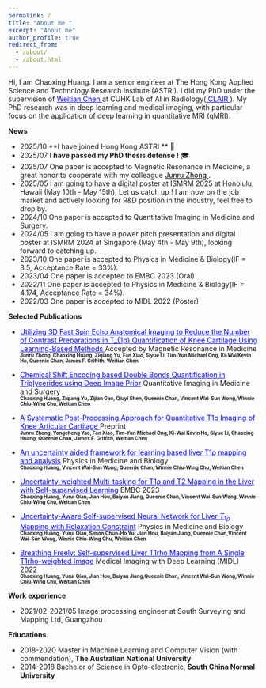 ```yaml
---
permalink: /
title: "About me "
excerpt: "About me"
author_profile: true
redirect_from: 
  - /about/
  - /about.html
---
```

Hi, I am Chaoxing Huang. I am a senior engineer at The Hong Kong Applied Science and Technology Research Institute (ASTRI). I did my PhD under the supervision of <a href="https://www.diir.cuhk.edu.hk/staff/weitian-chen/" style="color: blue; text-decoration: underline;text-decoration-style: solid;"> Weitian Chen </a> at CUHK Lab of AI in Radiology(<a href="https://www.diir.cuhk.edu.hk/research/artificial-intelligence/" style="color: blue; text-decoration-style: solid;"> CLAIR </a> ). My PhD research was in deep learning and medical imaging, with particular focus on the application of deep learning in quantitative MRI (qMRI).         
          
            
            
  
 **News**  
   * 2025/10 **I have joined Hong Kong ASTRI ** 💼
   * 2025/07 **I have passed my PhD thesis defense !** 🎓  
   * 2025/07 One paper is accepted to Magnetic Resonance in Medicine, a great honor to cooperate with my colleague <a href="https://junruzhong.com/" style="color: black; text-decoration: underline;text-decoration-style: solid;"> Junru Zhong </a>. 
   * 2025/05 I am going to have a digital poster at ISMRM 2025 at Honolulu, Hawaii (May 10th - May 15th), Let us catch up ! I am now on the job market and actively looking for R&D position in the industry, feel free to drop by. 
   * 2024/10 One paper is accepted to Quantitative Imaging in Medicine and Surgery. 
   * 2024/05 I am going to have a power pitch presentation and digital poster at ISMRM 2024 at Singapore (May 4th - May 9th), looking forward to catching up.
   * 2023/10 One paper is accepted to Physics in Medicine & Biology(IF = 3.5, Acceptance Rate = 33%).  
   * 2023/04 One paper is accepted to EMBC 2023 (Oral)  
   * 2022/11 One paper is accepted to Physics in Medicine & Biology(IF = 4.174, Acceptance Rate = 34%).
   * 2022/03 One paper is accepted to MIDL 2022 (Poster)  
  
  
 **Selected Publications**  
 
 * <a href="https://arxiv.org/abs/2502.08973" style="color: blue; text-decoration: underline;text-decoration-style: solid;"> Utilizing 3D Fast Spin Echo Anatomical Imaging to Reduce the Number of Contrast Preparations in T_{1ρ} Quantification of Knee Cartilage Using Learning-Based Methods </a>       Accepted by Magnetic Resonance in Medicine  
  **<span style="font-size:0.7em;"> Junru Zhong, Chaoxing Huang, Ziqiang Yu, Fan Xiao, Siyue Li, Tim-Yun Michael Ong, Ki-Wai Kevin Ho, Queenie Chan, James F. Griffith, Weitian Chen </span>**

 * <a href="https://qims.amegroups.org/article/view/132364/html" style="color: blue; text-decoration: underline;text-decoration-style: solid;"> Chemical Shift Encoding based Double Bonds Quantification in Triglycerides using Deep Image Prior</a>  Quantitative Imaging in Medicine and Surgery   
  **<span style="font-size:0.7em;"> Chaoxing Huang, Ziqiang Yu, Zijian Gao, Qiuyi Shen, Queenie Chan, Vincent Wai-Sun Wong, Winnie Chiu-Wing Chu, Weitian Chen</span>**
   
 * <a href="https://arxiv.org/abs/2409.12600" style="color: blue; text-decoration: underline;text-decoration-style: solid;"> A Systematic Post-Processing Approach for Quantitative T1ρ Imaging of Knee Articular Cartilage </a>  Preprint  
  **<span style="font-size:0.7em;"> Junru Zhong, Yongcheng Yao, Fan Xiao, Tim-Yun Michael Ong, Ki-Wai Kevin Ho, Siyue Li, Chaoxing Huang, Queenie Chan, James F. Griffith, Weitian Chen</span>**
   
  * <a href="https://iopscience.iop.org/article/10.1088/1361-6560/ad027e/meta" style="color: blue; text-decoration: underline;text-decoration-style: solid;">An uncertainty aided framework for learning based liver T1ρ mapping and analysis</a>  Physics in Medicine and Biology  
     **<span style="font-size:0.7em;"> Chaoxing Huang, Vincent Wai-Sun Wong, Queenie Chan, Winnie Chiu-Wing Chu, Weitian Chen</span>**
    
  *   <a href="https://ieeexplore.ieee.org/abstract/document/10340640" style="color: blue; text-decoration: underline;text-decoration-style: solid;"> Uncertainty-weighted Multi-tasking for T1ρ and T2 Mapping in the Liver with Self-supervised Learning</a>  EMBC 2023  
  **<span style="font-size:0.7em;"> Chaoxing Huang, Yurui Qian, Jian Hou, Baiyan Jiang, Queenie Chan, Vincent Wai-Sun Wong, Winnie Chiu-Wing Chu, Weitian Chen</span>**

 * <a href="https://iopscience.iop.org/article/10.1088/1361-6560/ac9e3e/meta" style="color: blue; text-decoration: underline;text-decoration-style: solid;"> Uncertainty-Aware Self-supervised Neural Network for Liver $T_ {1\rho}$ Mapping with Relaxation Constraint</a>  Physics in Medicine and Biology    
  **<span style="font-size:0.7em;"> Chaoxing Huang, Yurui Qian, Simon Chun-Ho Yu, Jian Hou, Baiyan Jiang, Queenie Chan,Vincent Wai-Sun Wong, Winnie Chiu-Wing Chu, Weitian Chen</span>**

* <a href="https://proceedings.mlr.press/v172/huang22a.html" style="color: blue; text-decoration: underline;text-decoration-style: solid;"> Breathing Freely: Self-supervised Liver T1rho Mapping from A Single T1rho-weighted Image</a>  Medical Imaging with Deep Learning (MIDL) 2022   
  **<span style="font-size:0.7em;"> Chaoxing Huang, Yurui Qian, Jian Hou, Baiyan Jiang,Queenie Chan, Vincent Wai-Sun Wong, Winnie Chiu-Wing Chu, Weitian Chen</span>**  
 
 

 **Work experience**  
 * 2021/02-2021/05  Image processing engineer at South Surveying and Mapping Ltd, Guangzhou
   
  **Educations**  
  * 2018-2020 Master in Machine Learning and Computer Vision (with commendation), **The Australian National University**
  * 2014-2018 Bachelor of Science in Opto-electronic, **South China Normal University**  

